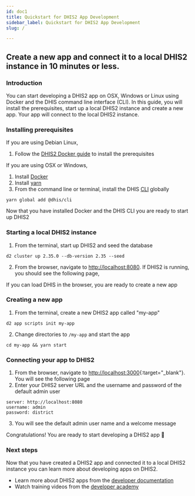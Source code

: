 ```yaml
---
id: doc1
title: Quickstart for DHIS2 App Development
sidebar_label: Quickstart for DHIS2 App Development
slug: /

---
```


## Create a new app and connect it to a local DHIS2 instance in 10 minutes or less.

### Introduction
You can start developing a DHIS2 app on OSX, Windows or Linux using Docker and the DHIS command line interface (CLI). In this guide, you will install the prerequisites, start up a local DHIS2 instance and create a new app. Your app will connect to the local DHIS2 instance.

### Installing prerequisites
If you are using Debian Linux, 
1. Follow the [DHIS2 Docker guide](https://developers.dhis2.org/guides/dhis2-docker) to install the prerequisites

If you are using OSX or Windows,
1. Install [Docker](https://docs.docker.com/get-docker/)
3. Install [yarn](https://classic.yarnpkg.com/en/docs/install)
4. From the command line or terminal, install the DHIS [CLI](https://cli.dhis2.nu/#/getting-started) globally
```
yarn global add @dhis/cli
```

Now that you have installed Docker and the DHIS CLI you are ready to start up DHIS2

### Starting a local DHIS2 instance

1. From the terminal, start up DHIS2 and seed the database
```
d2 cluster up 2.35.0 --db-version 2.35 --seed
```
2. From the browser, navigate to [http://localhost:8080](http://localhost:8080). If DHIS2 is running, you should see the following page,

If you can load DHIS in the browser, you are ready to create a new app

### Creating a new app
1. From the terminal, create a new DHIS2 app called "my-app"
```
d2 app scripts init my-app
```
2. Change directories to `/my-app` and start the app
```
cd my-app && yarn start
```

### Connecting your app to DHIS2
1. From the browser, navigate to [http://localhost:3000](http://localhost:3000){:target="\_blank"}. You will see the following page
2. Enter your DHIS2 server URL and the username and password of the default admin user
```
server: http://localhost:8080
username: admin
password: district
```
3. You will see the default admin user name and a welcome message


Congratulations! You are ready to start developing a DHIS2 app 🎊 

### Next steps
Now that you have created a DHIS2 app and connected it to a local DHIS2 instance you can learn more about developing apps on DHIS2. 
- Learn more about DHIS2 apps from the [developer documentation](https://docs.dhis2.org/dhis2_developer_manual/apps.html)
- Watch training videos from the [developer academy](https://www.youtube.com/playlist?list=PLo6Seh-066RynhjhnJNUITOZykA7397We)